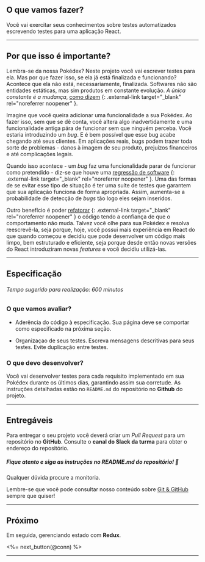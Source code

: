 ## O que vamos fazer?

Você vai exercitar seus conhecimentos sobre testes automatizados escrevendo testes para uma aplicação React.

---

## Por que isso é importante?

Lembra-se da nossa Pokédex? Neste projeto você vai escrever testes para ela. Mas por que fazer isso, se ela já está finalizada e funcionando? Acontece que ela não está, necessariamente, finalizada. Softwares não são entidades estáticas, mas sim produtos em constante evolução. _A única constante é a mudança_, [como dizem](https://www.pensador.com/frase/OTYwMTY2) {: .external-link target="_blank" rel="noreferrer noopener" }.

Imagine que você queira adicionar uma funcionalidade a sua Pokédex. Ao fazer isso, sem que se dê conta, você altera algo inadvertidamente e uma funcionalidade antiga pára de funcionar sem que ninguém perceba. Você estaria introduzindo um *bug*. E é bem possível que esse bug acabe chegando até seus clientes. Em aplicações reais, bugs podem trazer toda sorte de problemas - danos à imagem de seu produto, prejuízos financeiros e até complicações legais.

Quando isso acontece - um *bug* faz uma funcionalidade parar de funcionar como pretendido - diz-se que houve uma [regressão de software](https://en.wikipedia.org/wiki/Software_regression) {: .external-link target="_blank" rel="noreferrer noopener" }. Uma das formas de se evitar esse tipo de situação é ter uma suíte de testes que garantem que sua aplicação funciona de forma apropriada. Assim, aumenta-se a probabilidade de detecção de *bugs* tão logo eles sejam inseridos.

Outro benefício é poder [refatorar](https://pt.wikipedia.org/wiki/Refatora%C3%A7%C3%A3o) {: .external-link target="_blank" rel="noreferrer noopener" } o código tendo a confiança de que o comportamento não muda. Talvez você olhe para sua Pokédex e resolva reescrevê-la, seja porque, hoje, você possui mais experiência em React do que quando começou e decidiu que pode desenvolver um código mais limpo, bem estruturado e eficiente, seja porque desde então novas versões do React introduziram novas *features* e você decidiu utilizá-las.

---

## Especificação

###### Tempo sugerido para realização: 600 minutos

### O que vamos avaliar?

* Aderência do código à especificação. Sua página deve se comportar como especificado na próxima seção.

* Organizaçao de seus testes. Escreva mensagens descritivas para seus testes. Evite duplicação entre testes.

### O que devo desenvolver?

Você vai desenvolver testes para cada requisito implementado em sua Pokédex durante os últimos dias, garantindo assim sua corretude. As instruções detalhadas estão no `README.md` do repositório no **Github** do projeto.

---

## Entregáveis

Para entregar o seu projeto você deverá criar um _Pull Request_ para um repositório no **GitHub**. Consulte o **canal do Slack da turma** para obter o endereço do repositório.

##### Fique atento e siga as instruções no README.md do repositório! 🧐

Qualquer dúvida procure a monitoria.

Lembre-se que você pode consultar nosso conteúdo sobre [Git & GitHub](/fundamentals/git) sempre que quiser!

---

## Próximo

Em seguida, gerenciando estado com **Redux**.

<%= next_button(@conn) %>

---
